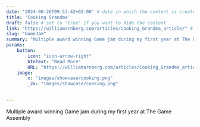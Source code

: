 ```yaml
---
date: '2024-08-26T09:53:42+02:00' # date in which the content is created - defaults to "today"
title: 'Cooking Grandma'
draft: false # set to "true" if you want to hide the content 
link: "https://williamarnberg.com/articles/Cooking_Grandma_article/" # optional URL to link the logo to
slug: "GameJam"
summary: "Multiple award winning Game jam during my first year at The Game Assembly "
params:
    button:
        icon: "icon-arrow-right"
        btnText: "Read More"
        URL: "https://williamarnberg.com/articles/Cooking_Grandma_article/"
    image:  
        x: "images/showcase/cooking.png"
        _2x: "images/showcase/cooking.png"
    

---
```


Multiple award winning Game jam during my first year at The Game Assembly 
